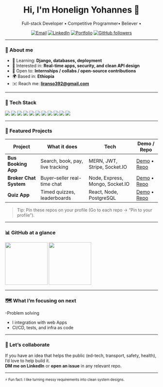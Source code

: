 <h1 align="center">Hi, I'm Honelign Yohannes 👋</h1>
<p align="center">
  Full-stack Developer • Competitive Programmer• Believer • 
</p>

<!-- Quick badges -->
<p align="center">
  <a href="mailto:<liranso392@gmail.com>"><img alt="Email" src="https://img.shields.io/badge/Email-Contact-informational?logo=gmail"></a>
  <a href="https://www.linkedin.com/in/<your-linkedin>"><img alt="LinkedIn" src="https://img.shields.io/badge/LinkedIn-Connect-blue?logo=linkedin"></a>
  <a href="https://<your-portfolio-domain>"><img alt="Portfolio" src="https://img.shields.io/badge/Portfolio-Visit-brightgreen?logo=vercel"></a>
  <a href="https://github.com/<your-username>?tab=followers"><img alt="GitHub followers" src="https://img.shields.io/github/followers/<your-username>?style=social"></a>
</p>

---

### 🚀 About me
- 🌱 Learning: **Django, databases, deployment**
- 🧰 Interested in: **Real-time apps, security, and clean API design**
- 🤝 Open to: **Internships / collabs / open-source contributions**
- 🌍 Based in: **Ethiopia**
- ✉️ Reach me: **liranso392@gmail.com**

---

### 🧩 Tech Stack
<p>
  <!-- Keep it simple with badges. Add/remove as needed. -->
  <img src="https://img.shields.io/badge/JavaScript-ES6+-yellow?logo=javascript" />
  <img src="https://img.shields.io/badge/TypeScript-✨-blue?logo=typescript" />
  <img src="https://img.shields.io/badge/Node.js-Runtime-green?logo=node.js" />
  <img src="https://img.shields.io/badge/Express.js-API-black?logo=express" />
  <img src="https://img.shields.io/badge/React-UI-61DAFB?logo=react" />
  <img src="https://img.shields.io/badge/MongoDB-Database-4ea94b?logo=mongodb" />
  <img src="https://img.shields.io/badge/PostgreSQL-Database-336791?logo=postgresql" />
  <img src="https://img.shields.io/badge/Socket.IO-Realtime-black?logo=socketdotio" />
  <img src="https://img.shields.io/badge/JWT-Auth-orange?logo=jsonwebtokens" />
  <img src="https://img.shields.io/badge/Docker-Containers-2496ED?logo=docker" />
  <img src="https://img.shields.io/badge/Render-Deploy-46e3b7?logo=render" />
</p>

---

### 🌟 Featured Projects
<!-- Replace rows with your best 3–6 projects -->
| Project | What it does | Tech | Demo / Repo |
|---|---|---|---|
| **Bus Booking App** | Search, book, pay, live tracking | MERN, JWT, Stripe, Socket.IO | [Demo](<demo-link>) • [Repo](<repo-link>) |
| **Broker Chat System** | Buyer–seller real-time chat | Node, Express, Mongo, Socket.IO | [Demo](<demo-link>) • [Repo](<repo-link>) |
| **Quiz App** | Timed quizzes, leaderboards | React, Node, PostgreSQL | [Demo](<demo-link>) • [Repo](<repo-link>) |

> Tip: Pin these repos on your profile (Go to each repo → “Pin to your profile”).

---

### 📊 GitHub at a glance
<!-- These are optional third-party badges. If you prefer, remove this section. -->
<p>
  <img src="https://github-readme-stats.vercel.app/api?username=honu5&show_icons=true&hide_border=true" height="140" />
  <img src="https://github-readme-streak-stats.herokuapp.com/?user=honu5&hide_border=true" height="140" />
</p>

---

### 🗺️ What I’m focusing on next
-Problem solving
- I integration with web Apps
- CI/CD, tests, and infra as code

---

### 🤝 Let’s collaborate
If you have an idea that helps the public (ed-tech, transport, safety, health), I’d love to help build it.  
**DM me on LinkedIn** or **open an issue** in any relevant repo.

---

<sub>⚡ Fun fact: I like turning messy requirements into clean system designs.</sub>
